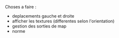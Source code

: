 Choses a faire : 
- deplacements gauche et droite
- afficher les textures (differentes selon l'orientation)
- gestion des sorties de map
- norme
